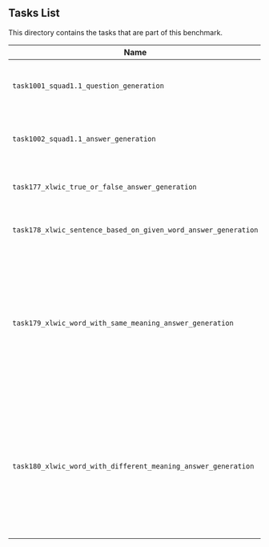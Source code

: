 ## Tasks List 

This directory contains the tasks that are part of this benchmark. 


Name | Summary | Category
---- | ----------- | --------
`task1001_squad1.1_question_generation` | Generating guestions (based on SQuAD 1.1) | Question Generation  
`task1002_squad1.1_answer_generation` | Generating answers to SQuAD 1.1 questions | Answer Generation
`task177_xlwic_true_or_false_answer_generation` | Generating true-or-false answers |Answer_Generation
`task178_xlwic_sentence_based_on_given_word_answer_generation` | Generating a sentence from a given word | Answer Generation
`task179_xlwic_word_with_same_meaning_answer_generation` | Generating a sentence using a given word and sentence where the word is used with the same meaning as in the given sentence | Answer Generation
`task180_xlwic_word_with_different_meaning_answer_generation` | Generating a sentence using a given word and sentence where the word is used with a different meaning than in the given sentence | Answer Generation